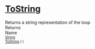 # [ToString](./Loop-100663344.md)

Returns a string representation of the loop
<br>
Returns<img width=542/>Name
<br>
<sub>[String](https://docs.microsoft.com/en-us/dotnet/api/System.String)</sub><img width=500/><sub>[ToString](./Loop-100663344.md) (  )</sub><br>


